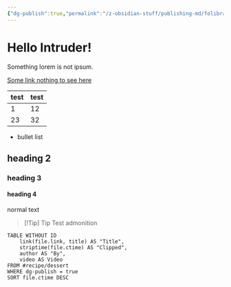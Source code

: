 ```yaml
---
{"dg-publish":true,"permalink":"/z-obsidian-stuff/publishing-md/folibrary-files/folibrary-homepage/","tags":"gardenEntry"}
---
```


# Hello Intruder!
Something lorem is not ipsum.

[Some link nothing to see here](https://twitch.tv/foliathr)

| test | test |
| ---- | ---- |
| 1    | 12   |
| 23   | 32     |

- bullet list 

## heading 2

### heading 3

#### heading 4

normal text

> [!Tip] Tip 
> Test admonition

```dataview
TABLE WITHOUT ID
	link(file.link, title) AS "Title",
	striptime(file.ctime) AS "Clipped",
	author AS "By",
	video AS Video
FROM #recipe/dessert 
WHERE dg-publish = true
SORT file.ctime DESC
```

